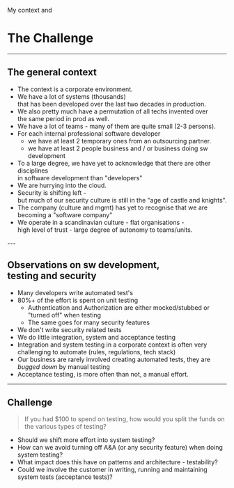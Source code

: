 My context and 
# The Challenge

---

## The general context

<div><!-- .element: style="font-size:0.6em"-->

- The context is a corporate environment.
- We have a lot of systems (thousands)</br> that has been developed over the last two decades in production.
- We also pretty much have a permutation of all techs invented over </br>the same period in prod as well.
- We have a lot of teams - many of them are quite small (2-3 persons).
- For each internal professional software developer
  - we have at least 2 temporary ones from an outsourcing partner.
  - we have at least 2 people business and / or business doing sw development
- To a large degree, we have yet to acknowledge that there are other disciplines </br>in software development than "developers"
- We are hurrying into the cloud.
- Security is shifting left - </br> but much of our security culture is still in the "age of castle and knights".
- The company (culture and mgmt) has yet to recognise that we are becoming a "software company"
- We operate in a scandinavian culture - flat organisations - </br>high level of trust - large degree of autonomy to teams/units.


</div>
---

## Observations on sw development,</br> testing and security

<div><!-- .element: style="font-size:0.8em"-->

- Many developers write automated test's
- 80%+ of the effort is spent on unit testing
  - Authentication and Authorization are either mocked/stubbed or "turned off" when testing
  - The same goes for many security features
- We don't write security related tests
- We do little integration, system and acceptance testing
- Integration and system testing in a corporate context is often very challenging to automate (rules, regulations, tech stack)
- Our business are rarely involved creating automated tests, they are _bugged down_ by manual testing
- Acceptance testing, is more often than not, a manual effort.

</div>

---

## Challenge

> If you had $100 to spend on testing, how would you split the funds on the various types of testing?

- Should we shift more effort into system testing?
- How can we avoid turning off A&A (or any security feature) when doing system testing?
- What impact does this have on patterns and architecture - testability?
- Could we involve the customer in writing, running and maintaining system tests (acceptance tests)?
  